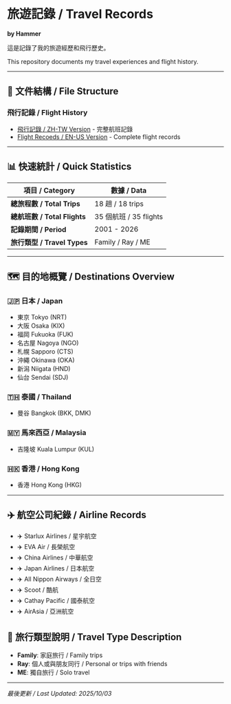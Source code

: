 # 旅遊記錄 / Travel Records
**by Hammer**

這是記錄了我的旅遊經歷和飛行歷史。

This repository documents my travel experiences and flight history.

---

## 📂 文件結構 / File Structure

### 飛行記錄 / Flight History
- [飛行記錄 / ZH-TW Version](./flight-history-zh.md) - 完整航班記錄
- [Flight Recoeds / EN-US Version](./flight-history-en.md) - Complete flight records

---

## 📊 快速統計 / Quick Statistics

| 項目 / Category | 數據 / Data |
|-----------------|-------------|
| **總旅程數 / Total Trips** | 18 趟 / 18 trips |
| **總航班數 / Total Flights** | 35 個航班 / 35 flights |
| **記錄期間 / Period** | 2001 - 2026 |
| **旅行類型 / Travel Types** | Family / Ray / ME |

---

## 🗺️ 目的地概覽 / Destinations Overview

### 🇯🇵 日本 / Japan
- 東京 Tokyo (NRT)
- 大阪 Osaka (KIX)
- 福岡 Fukuoka (FUK)
- 名古屋 Nagoya (NGO)
- 札幌 Sapporo (CTS)
- 沖繩 Okinawa (OKA)
- 新潟 Niigata (HND)
- 仙台 Sendai (SDJ)

### 🇹🇭 泰國 / Thailand
- 曼谷 Bangkok (BKK, DMK)

### 🇲🇾 馬來西亞 / Malaysia
- 吉隆坡 Kuala Lumpur (KUL)

### 🇭🇰 香港 / Hong Kong
- 香港 Hong Kong (HKG)

---

## ✈️ 航空公司紀錄 / Airline Records

- ✈️ Starlux Airlines / 星宇航空  
- ✈️ EVA Air / 長榮航空  
- ✈️ China Airlines / 中華航空  
- ✈️ Japan Airlines / 日本航空  
- ✈️ All Nippon Airways / 全日空  
- ✈️ Scoot / 酷航  
- ✈️ Cathay Pacific / 國泰航空  
- ✈️ AirAsia / 亞洲航空

## 🔖 旅行類型說明 / Travel Type Description

- **Family**: 家庭旅行 / Family trips
- **Ray**: 個人或與朋友同行 / Personal or trips with friends
- **ME**: 獨自旅行 / Solo travel

---

*最後更新 / Last Updated: 2025/10/03*




